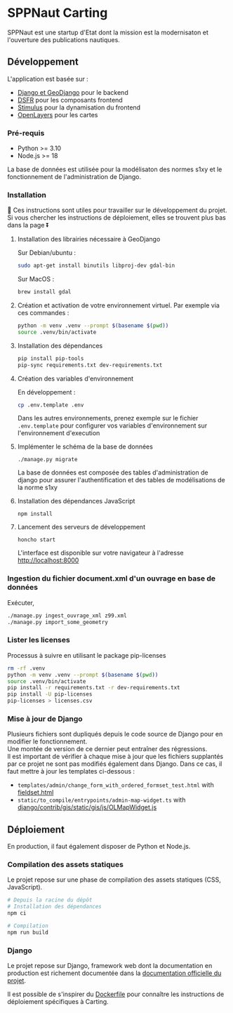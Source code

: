 # SPPNaut Carting

SPPNaut est une startup d'Etat dont la mission est la modernisaton et l'ouverture des publications nautiques.

## Développement

L'application est basée sur :

-   [Django et GeoDjango](https://www.djangoproject.com) pour le backend
-   [DSFR](https://www.systeme-de-design.gouv.fr) pour les composants frontend
-   [Stimulus](https://stimulus.hotwired.dev) pour la dynamisation du frontend
-   [OpenLayers](https://openlayers.org) pour les cartes

### Pré-requis

-   Python >= 3.10
-   Node.js >= 18

La base de données est utilisée pour la modélisaton des normes s1xy et le fonctionnement de l'administration de Django.

### Installation

 Ces instructions sont utiles pour travailler sur le développement du projet.  
Si vous chercher les instructions de déploiement, elles se trouvent plus bas dans la page ⏬

1. Installation des librairies nécessaire à GeoDjango

    Sur Debian/ubuntu :

    ```sh
    sudo apt-get install binutils libproj-dev gdal-bin
    ```

    Sur MacOS :

    ```sh
    brew install gdal
    ```

1. Création et activation de votre environnement virtuel. Par exemple via ces commandes :

    ```sh
    python -m venv .venv --prompt $(basename $(pwd))
    source .venv/bin/activate
    ```

1. Installation des dépendances

    ```sh
    pip install pip-tools
    pip-sync requirements.txt dev-requirements.txt
    ```

1. Création des variables d'environnement

    En développement :

    ```sh
    cp .env.template .env
    ```

    Dans les autres environnements, prenez exemple sur le fichier `.env.template` pour configurer vos variables d'environnement sur l'environnement d'execution

1. Implémenter le schéma de la base de données

    `./manage.py migrate`

    La base de données est composée des tables d'administration de django pour assurer l'authentification et des tables de modélisations de la norme s1xy

1. Installation des dépendances JavaScript

    `npm install`

1. Lancement des serveurs de développement

    `honcho start`

    L'interface est disponible sur votre navigateur à l'adresse [http://localhost:8000](http://localhost:8000)

### Ingestion du fichier document.xml d'un ouvrage en base de données

Exécuter,

```sh
./manage.py ingest_ouvrage_xml z99.xml
./manage.py import_some_geometry
```

### Lister les licenses

Processus à suivre en utilisant le package pip-licenses

```sh
rm -rf .venv
python -m venv .venv --prompt $(basename $(pwd))
source .venv/bin/activate
pip install -r requirements.txt -r dev-requirements.txt
pip install -U pip-licenses
pip-licenses > licenses.csv
```

### Mise à jour de Django

Plusieurs fichiers sont dupliqués depuis le code source de Django pour en modifier le fonctionnement.  
Une montée de version de ce dernier peut entraîner des régressions.  
Il est important de vérifier à chaque mise à jour que les fichiers supplantés par ce projet ne sont pas modifiés également dans Django. Dans ce cas, il faut mettre à jour les templates ci-dessous :

-   `templates/admin/change_form_with_ordered_formset_test.html` with [fieldset.html](https://github.com/django/django/blob/stable/4.2.x/django/contrib/admin/templates/admin/includes/fieldset.html)
-   `static/to_compile/entrypoints/admin-map-widget.ts` with [django/contrib/gis/static/gis/js/OLMapWidget.js](https://github.com/django/django/blob/main/django/contrib/gis/static/gis/js/OLMapWidget.js)

## Déploiement

En production, il faut également disposer de Python et Node.js.

### Compilation des assets statiques

Le projet repose sur une phase de compilation des assets statiques (CSS, JavaScript).

```sh
# Depuis la racine du dépôt
# Installation des dépendances
npm ci

# Compilation
npm run build
```

### Django

Le projet repose sur Django, framework web dont la documentation en production est richement documentée dans la [documentation officielle du projet](https://docs.djangoproject.com/fr/4.2/howto/deployment/wsgi/).

Il est possible de s'inspirer du [Dockerfile](./Dockerfile) pour connaître les instructions de déploiement spécifiques à Carting.
